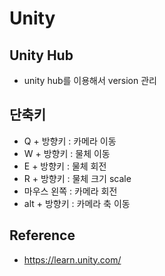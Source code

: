 # Unity

## Unity Hub
- unity hub를 이용해서 version 관리

## 단축키
- Q + 방향키 : 카메라 이동
- W + 방향키 : 물체 이동
- E + 방향키 : 물체 회전
- R + 방향키 : 물체 크기 scale
- 마우스 왼쪽 : 카메라 회전
- alt + 방향키 : 카메라 축 이동

## Reference
- https://learn.unity.com/
